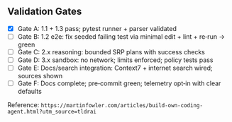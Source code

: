 ## Validation Gates

- [x] Gate A: 1.1 + 1.3 pass; pytest runner + parser validated
- [ ] Gate B: 1.2 e2e: fix seeded failing test via minimal edit + lint + re‑run → green
- [ ] Gate C: 2.x reasoning: bounded SRP plans with success checks
- [ ] Gate D: 3.x sandbox: no network; limits enforced; policy tests pass
- [ ] Gate E: Docs/search integration: Context7 + internet search wired; sources shown
- [ ] Gate F: Docs complete; pre‑commit green; telemetry opt‑in with clear defaults

Reference: `https://martinfowler.com/articles/build-own-coding-agent.html?utm_source=tldrai`

